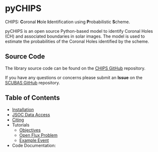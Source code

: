 <!-- 
Author(s): Shibaji Chakraborty

Disclaimer:
SCUBAS is under the MIT license found in the root directory LICENSE.md 
Everyone is permitted to copy and distribute verbatim copies of this license 
document.

This version of the MIT Public License incorporates the terms
and conditions of MIT General Public License.
-->

# pyCHIPS
CHIPS: **C**oronal **H**ole **I**dentification using **P**robabilistic **S**cheme.

pyCHIPS is an open source Python-based model to identify Coronal Holes (CH) and associated boundaries in solar images. The model is used to estimate the probabilities of the Coronal Holes identified by the scheme.

## Source Code 

The library source code can be found on the [CHIPS GitHub](https://github.com/shibaji7/pyCHIPS) repository. 

If you have any questions or concerns please submit an **Issue** on the [SCUBAS GitHub](https://github.com/shibaji7/pyCHIPS) repository. 

## Table of Contents 
  - [Installation](user/install.md)
  - [JSOC Data Access](user/jsoc.md)
  - [Citing](user/citing.md)
  - Tutorials
    - [Objectives](tutorial/objectives.md)
    - [Open Flux Problem](tutorial/openflux.md)
    - [Example Event](tutorial/example.md)
  - Code Documentation:
